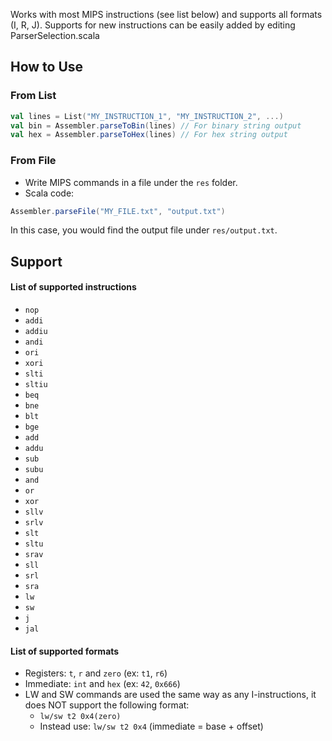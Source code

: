 

Works with most MIPS instructions (see list below) and supports all formats (I, R, J).
Supports for new instructions can be easily added by editing ParserSelection.scala

## How to Use

### From List

```scala
val lines = List("MY_INSTRUCTION_1", "MY_INSTRUCTION_2", ...)
val bin = Assembler.parseToBin(lines) // For binary string output
val hex = Assembler.parseToHex(lines) // For hex string output
```

### From File

 - Write MIPS commands in a file under the `res` folder.
 - Scala code:
```scala
Assembler.parseFile("MY_FILE.txt", "output.txt")
```

In this case, you would find the output file under `res/output.txt`.

## Support

#### List of supported instructions

 - `nop`
 - `addi`
 - `addiu`
 - `andi`
 - `ori`
 - `xori`
 - `slti`
 - `sltiu`
 - `beq`
 - `bne`
 - `blt`
 - `bge`
 - `add`
 - `addu`
 - `sub`
 - `subu`
 - `and`
 - `or`
 - `xor`
 - `sllv`
 - `srlv`
 - `slt`
 - `sltu`
 - `srav`
 - `sll`
 - `srl`
 - `sra`
 - `lw`
 - `sw`
 - `j`
 - `jal`

#### List of supported formats

 - Registers: `t`, `r` and `zero` (ex: `t1`, `r6`)
 - Immediate: `int` and `hex` (ex: `42`, `0x666`)
 - LW and SW commands are used the same way as any I-instructions, it does NOT support the following format:
   - `lw/sw t2 0x4(zero)`
   - Instead use: `lw/sw t2 0x4` (immediate = base + offset)
